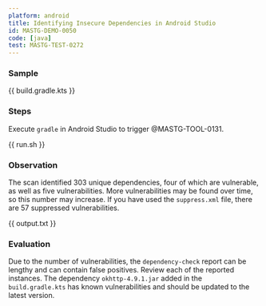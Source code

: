 ```yaml
---
platform: android
title: Identifying Insecure Dependencies in Android Studio
id: MASTG-DEMO-0050
code: [java]
test: MASTG-TEST-0272
---
```


### Sample

{{ build.gradle.kts }}

### Steps

Execute `gradle` in Android Studio to trigger @MASTG-TOOL-0131.

{{ run.sh }}

### Observation

The scan identified 303 unique dependencies, four of which are vulnerable, as well as five vulnerabilities. More vulnerabilities may be found over time, so this number may increase. If you have used the `suppress.xml` file, there are 57 suppressed vulnerabilities.

{{ output.txt }}

### Evaluation

Due to the number of vulnerabilities, the `dependency-check` report can be lengthy and can contain false positives. Review each of the reported instances. The dependency `okhttp-4.9.1.jar` added in the `build.gradle.kts` has known vulnerabilities and should be updated to the latest version.
